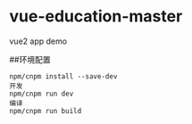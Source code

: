 # vue-education-master
vue2 app demo

##环境配置
```
npm/cnpm install --save-dev
开发
npm/cnpm run dev
编译
npm/cnpm run build
```
